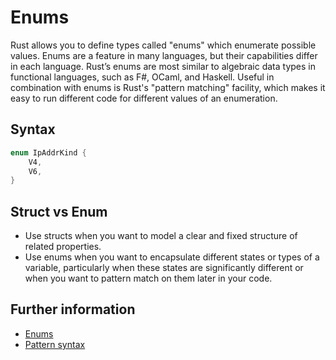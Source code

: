 # Enums

Rust allows you to define types called "enums" which enumerate possible values.
Enums are a feature in many languages, but their capabilities differ in each language. Rust’s enums are most similar to algebraic data types in functional languages, such as F#, OCaml, and Haskell.
Useful in combination with enums is Rust's "pattern matching" facility, which makes it easy to run different code for different values of an enumeration.

## Syntax

```rust
enum IpAddrKind {
    V4,
    V6,
}
```

## Struct vs Enum

- Use structs when you want to model a clear and fixed structure of related properties.
- Use enums when you want to encapsulate different states or types of a variable, particularly when these states are significantly different or when you want to pattern match on them later in your code.

## Further information

- [Enums](https://doc.rust-lang.org/book/ch06-00-enums.html)
- [Pattern syntax](https://doc.rust-lang.org/book/ch18-03-pattern-syntax.html)
